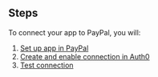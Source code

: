 ## Steps

To connect your app to PayPal, you will:

1. [Set up app in PayPal](#set-up-app-in-paypal)
2. [Create and enable connection in Auth0](#create-and-enable-connection-in-auth0)
3. [Test connection](#test-connection)
